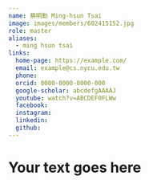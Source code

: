 ```yaml
---
name: 蔡明勳 Ming-hsun Tsai 
image: images/members/602415152.jpg 
role: master
aliases:
  - ming hsun tsai
links:
  home-page: https://example.com/
  email: example@cs.nycu.edu.tw
  phone: 
  orcid: 0000-0000-0000-000
  google-scholar: abcdefgAAAAJ
  youtube: watch?v=ABCDEF0FLWw
  facebook:
  instagram:
  linkedin:
  github:
---
```

# Your text goes here

